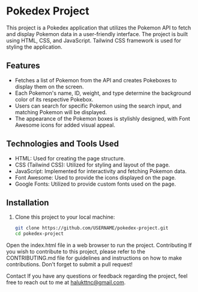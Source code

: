 # Pokedex Project

This project is a Pokedex application that utilizes the Pokemon API to fetch and display Pokemon data in a user-friendly interface. The project is built using HTML, CSS, and JavaScript. Tailwind CSS framework is used for styling the application.

## Features

- Fetches a list of Pokemon from the API and creates Pokeboxes to display them on the screen.
- Each Pokemon's name, ID, weight, and type determine the background color of its respective Pokebox.
- Users can search for specific Pokemon using the search input, and matching Pokemon will be displayed.
- The appearance of the Pokemon boxes is stylishly designed, with Font Awesome icons for added visual appeal.

## Technologies and Tools Used

- HTML: Used for creating the page structure.
- CSS (Tailwind CSS): Utilized for styling and layout of the page.
- JavaScript: Implemented for interactivity and fetching Pokemon data.
- Font Awesome: Used to provide the icons displayed on the page.
- Google Fonts: Utilized to provide custom fonts used on the page.

## Installation

1. Clone this project to your local machine:

   ```bash
   git clone https://github.com/USERNAME/pokedex-project.git
   cd pokedex-project
   
Open the index.html file in a web browser to run the project.
Contributing
If you wish to contribute to this project, please refer to the CONTRIBUTING.md file for guidelines and instructions on how to make contributions. Don't forget to submit a pull request!


Contact
If you have any questions or feedback regarding the project, feel free to reach out to me at halukttnc@gmail.com.
